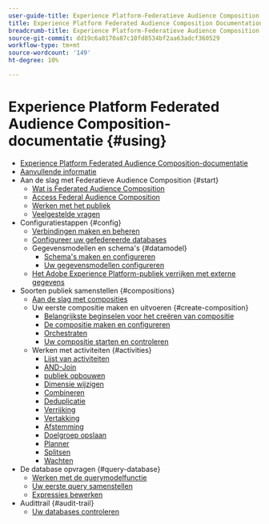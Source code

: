 ```yaml
---
user-guide-title: Experience Platform-Federatieve Audience Composition
title: Experience Platform Federated Audience Composition Documentation
breadcrumb-title: Experience Platform-Federatieve Audience Composition
source-git-commit: dd19c6a8170a87c10fd8534bf2aa63adcf360529
workflow-type: tm+mt
source-wordcount: '149'
ht-degree: 10%

---
```



# Experience Platform Federated Audience Composition-documentatie {#using}

+ [Experience Platform Federated Audience Composition-documentatie](home.md)
+ [Aanvullende informatie](start/release-notes.md)
+ Aan de slag met Federatieve Audience Composition {#start}
   + [Wat is Federated Audience Composition](start/get-started.md)
   + [Access Federal Audience Composition](start/access-prerequisites.md)
   + [Werken met het publiek](start/audiences.md)
   + [Veelgestelde vragen](start/faq.md)
+ Configuratiestappen {#config}
   + [Verbindingen maken en beheren](connections/connections.md)
   + [Configureer uw gefedereerde databases](connections/federated-db.md)
   + Gegevensmodellen en schema&#39;s {#datamodel}
      + [Schema&#39;s maken en configureren](customer/schemas.md)
      + [Uw gegevensmodellen configureren](data-management/gs-models.md)
   + [Het Adobe Experience Platform-publiek verrijken met externe gegevens](connections/destinations.md)
+ Soorten publiek samenstellen {#compositions}
   + [Aan de slag met composities](compositions/gs-compositions.md)
   + Uw eerste compositie maken en uitvoeren {#create-composition}
      + [Belangrijkste beginselen voor het creëren van compositie](compositions/gs-composition-creation.md)
      + [De compositie maken en configureren](compositions/create-composition.md)
      + [Orchestraten](compositions/orchestrate-activities.md)
      + [Uw compositie starten en controleren](compositions/start-monitor-composition.md)
   + Werken met activiteiten {#activities}
      + [Lijst van activiteiten](compositions/activities/about-activities.md)
      + [AND-Join](compositions/activities/and-join.md)
      + [publiek opbouwen](compositions/activities/build-audience.md)
      + [Dimensie wijzigen](compositions/activities/change-dimension.md)
      + [Combineren](compositions/activities/combine.md)
      + [Deduplicatie](compositions/activities/deduplication.md)
      + [Verrijking](compositions/activities/enrichment.md)
      + [Vertakking](compositions/activities/fork.md)
      + [Afstemming](compositions/activities/reconciliation.md)
      + [Doelgroep opslaan](compositions/activities/save-audience.md)
      + [Planner](compositions/activities/scheduler.md)
      + [Splitsen](compositions/activities/split.md)
      + [Wachten](compositions/activities/wait.md)
+ De database opvragen {#query-database}
   + [Werken met de querymodelfunctie](query/query-modeler-overview.md)
   + [Uw eerste query samenstellen](query/build-query.md)
   + [Expressies bewerken](query/expression-editor.md)
+ Audittrail {#audit-trail}
   + [Uw databases controleren](admin/audit-trail.md)
